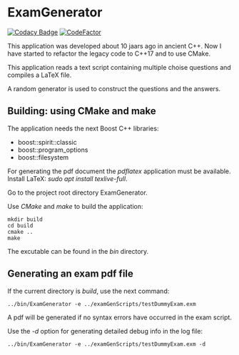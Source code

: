 # ExamGenerator

[![Codacy Badge](https://api.codacy.com/project/badge/Grade/be97a480b1114b2abfe83f4552011489)](https://www.codacy.com/app/josokw/ExamGenerator?utm_source=github.com&amp;utm_medium=referral&amp;utm_content=josokw/ExamGenerator&amp;utm_campaign=Badge_Grade)
[![CodeFactor](https://www.codefactor.io/repository/github/josokw/examgenerator/badge)](https://www.codefactor.io/repository/github/josokw/examgenerator)

This application was developed about 10 jaars ago in ancient C++.
Now I have started to refactor the legacy code to C++17 and to use CMake.

This application reads a text script containing multiple choise questions
and compiles a LaTeX file.

A random generator is used to construct the questions and the answers.

## Building: using CMake and make

The application needs the next Boost C++ libraries:

- boost::spirit::classic
- boost::program_options
- boost::filesystem
  
For generating the pdf document the *pdflatex* application must be available.
Install LaTeX: *sudo apt install texlive-full*.

Go to the project root directory ExamGenerator.

Use *CMake* and *make* to build the application:

    mkdir build
    cd build
    cmake ..
    make

The excutable can be found in the *bin* directory.

## Generating an exam pdf file

If the current directory is *build*, use the next command:

    ../bin/ExamGenerator -e ../examGenScripts/testDummyExam.exm

A pdf will be generated if no syntax errors have occurred in the exam script.

Use the *-d* option for generating detailed debug info in the log file:

    ../bin/ExamGenerator -e ../examGenScripts/testDummyExam.exm -d



